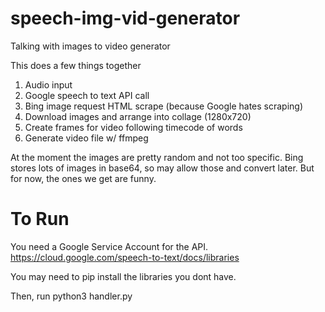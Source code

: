 # speech-img-vid-generator
Talking with images to video generator

This does a few things together

1. Audio input
2. Google speech to text API call
3. Bing image request HTML scrape (because Google hates scraping)
4. Download images and arrange into collage (1280x720)
5. Create frames for video following timecode of words
6. Generate video file w/ ffmpeg

At the moment the images are pretty random and not too specific.
Bing stores lots of images in base64, so may allow those and convert later.
But for now, the ones we get are funny.

# To Run
You need a Google Service Account for the API.
https://cloud.google.com/speech-to-text/docs/libraries

You may need to pip install the libraries you dont have.

Then, run python3 handler.py
